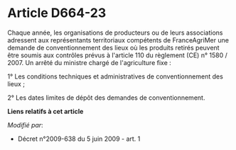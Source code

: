 # Article D664-23

Chaque année, les organisations de producteurs ou de leurs associations adressent aux représentants territoriaux compétents
de FranceAgriMer une demande de conventionnement des lieux où les produits retirés peuvent être soumis aux contrôles prévus à
l'article 110 du règlement (CE) n° 1580 / 2007. Un arrêté du ministre chargé de l'agriculture fixe : 

1° Les conditions techniques et administratives de conventionnement des lieux ; 

2° Les dates limites de dépôt des demandes de conventionnement.

**Liens relatifs à cet article**

_Modifié par_:

  - Décret n°2009-638 du 5 juin 2009 - art. 1
